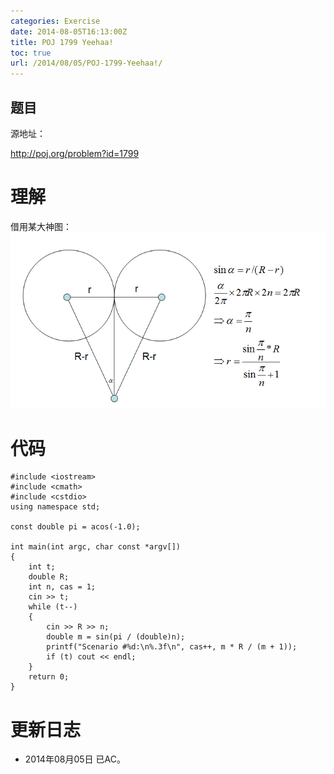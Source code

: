 ```yaml
---
categories: Exercise
date: 2014-08-05T16:13:00Z
title: POJ 1799 Yeehaa!
toc: true
url: /2014/08/05/POJ-1799-Yeehaa!/
---
```


## 题目
源地址：

http://poj.org/problem?id=1799

# 理解
借用某大神图：
![POJ1799示意图](/imgs/exercise/POJ1799.png)

<!--more-->

# 代码

```
#include <iostream>
#include <cmath>
#include <cstdio>
using namespace std;

const double pi = acos(-1.0);

int main(int argc, char const *argv[])
{
    int t;
    double R;
    int n, cas = 1;
    cin >> t;
    while (t--)
    {
        cin >> R >> n;
        double m = sin(pi / (double)n);
        printf("Scenario #%d:\n%.3f\n", cas++, m * R / (m + 1));
        if (t) cout << endl;
    }
    return 0;
}

```

# 更新日志
- 2014年08月05日 已AC。